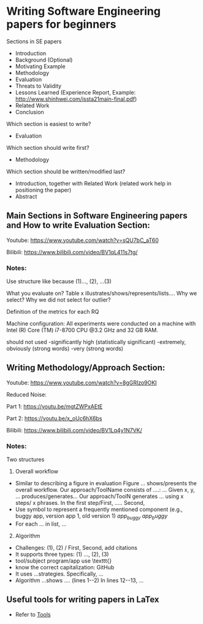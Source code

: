 # Writing Software Engineering papers for beginners

Sections in SE papers

- Introduction
- Background (Optional)
- Motivating Example
- Methodology
- Evaluation
- Threats to Validity
- Lessons Learned (Experience Report, Example: http://www.shinhwei.com/issta21main-final.pdf) 
- Related Work
- Conclusion

Which section is easiest to write?
- Evaluation

Which section should write first?
- Methodology

Which section should be written/modified last?
- Introduction, together with Related Work (related work help in positioning the paper)
- Abstract



## Main Sections in Software Engineering papers and How to write Evaluation Section:
Youtube: https://www.youtube.com/watch?v=sQU7bC_aT60

Bilibili: https://www.bilibili.com/video/BV1qL411s7tg/

### Notes:
Use structure like because (1)..., (2), ...(3)

What you evaluate on? Table x illustrates/shows/represents/lists.... Why we select? Why we did not select for outlier?


Definition of the metrics for each RQ

Machine configuration: All experiments were conducted on a machine with Intel (R)
Core (TM) i7-8700 CPU @3.2 GHz and 32 GB RAM.

should not used
-significantly high (statistically significant)
-extremely, obviously (strong words)
-very (strong words)

## Writing Methodology/Approach Section:

Youtube: https://www.youtube.com/watch?v=8gGRIzo9OKI

Reduced Noise: 

Part 1: https://youtu.be/mgtZWPxAEtE

Part 2: https://youtu.be/x_oUc6hX6bs


Bilibili: https://www.bilibili.com/video/BV1Lq4y1N7VK/



### Notes:
Two structures
1. Overall workflow
- Similar to describing a figure in evaluation
Figure ... shows/presents the overall workflow. Our approach/ToolName consists of ....: ... Given x, y, ... produces/generates... Our approach/ToolN generates ... using x steps/ x phrases. In the first step/First, ..... Second,
- Use symbol to represent a frequently mentioned component (e.g., buggy app, version app 1, old version 1) $app_{buggy}$ $app_buggy$
- For each ... in list, ...
2. Algorithm
- Challenges: (1), (2) / First, Second, add citations
- It supports three types: (1) ..., (2), (3)
- tool/subject program/app use \texttt{}
- know the correct capitalization: GitHub
- It uses ...strategies. Specifically, ...
- Algorithm ...shows
.... (lines 1--2)
In lines 12--13, ...


## Useful tools for writing papers in LaTex

- Refer to [Tools](https://github.com/stan6/se-paper/blob/main/Tools.md)


